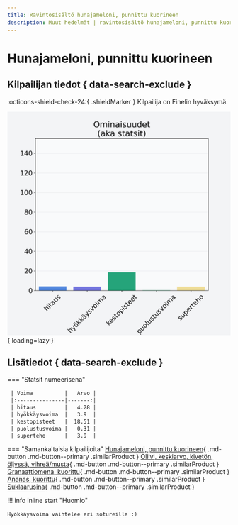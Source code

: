 ```yaml
---
title: Ravintosisältö hunajameloni, punnittu kuorineen
description: Muut hedelmät | ravintosisältö hunajameloni, punnittu kuorineen
---
```


# Hunajameloni, punnittu kuorineen


## Kilpailijan tiedot { data-search-exclude }

:octicons-shield-check-24:{ .shieldMarker } Kilpailija on Finelin hyväksymä.

![Hunajameloni, punnittu kuorineen](./images/hunajameloni-punnittu-kuorineen.png){ loading=lazy }

## Lisätiedot { data-search-exclude }
=== "Statsit numeerisena"

     | Voima          |   Arvo |
     |:---------------|-------:|
     | hitaus         |   4.28 |
     | hyökkäysvoima  |   3.9  |
     | kestopisteet   |  18.51 |
     | puolustusvoima |   0.31 |
     | superteho      |   3.9  |

=== "Samankaltaisia kilpailijoita"
    [Hunajameloni, punnittu kuorineen](/hunajameloni-punnittu-kuorineen){ .md-button .md-button--primary .similarProduct }
    [Oliivi, keskiarvo, kivetön, öljyssä, vihreä/musta](/oliivi-keskiarvo-kiveton-oljyssa-vihrea-musta){ .md-button .md-button--primary .similarProduct }
    [Granaattiomena, kuorittu](/granaattiomena-kuorittu){ .md-button .md-button--primary .similarProduct }
    [Ananas, kuorittu](/ananas-kuorittu){ .md-button .md-button--primary .similarProduct }
    [Suklaarusina](/suklaarusina){ .md-button .md-button--primary .similarProduct }

!!! info inline start "Huomio"

    Hyökkäysvoima vaihtelee eri sotureilla :)

